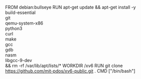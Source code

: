 FROM debian:bullseye
RUN apt-get update && apt-get install -y \
build-essential \
git \
qemu-system-x86 \
python3 \
curl \
make \
gcc \
gdb \
nasm \
libgcc-9-dev \
&& rm -rf /var/lib/apt/lists/*
WORKDIR /xv6
RUN git clone https://github.com/mit-pdos/xv6-public.git .
CMD ["/bin/bash"]
